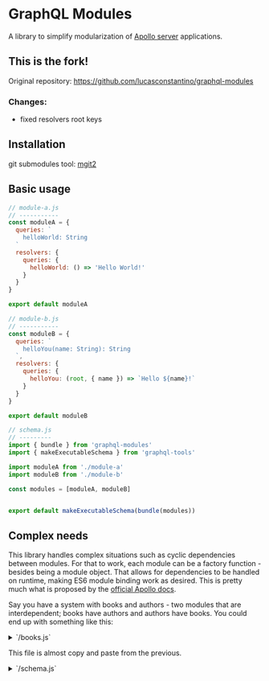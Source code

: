 # GraphQL Modules

A library to simplify modularization of [Apollo server](http://dev.apollodata.com/tools/graphql-server/index.html) applications.

## This is the fork!

Original repository: https://github.com/lucasconstantino/graphql-modules

### Changes:
* fixed resolvers root keys

## Installation

git submodules tool: [mgit2](https://github.com/cksource/mgit2)

## Basic usage

```js
// module-a.js
// -----------
const moduleA = {
  queries: `
    helloWorld: String
  `
  resolvers: {
    queries: {
      helloWorld: () => 'Hello World!'
    }
  }
}

export default moduleA

// module-b.js
// -----------
const moduleB = {
  queries: `
    helloYou(name: String): String
  `,
  resolvers: {
    queries: {
      helloYou: (root, { name }) => `Hello ${name}!`
    }
  }
}

export default moduleB

// schema.js
// ---------
import { bundle } from 'graphql-modules'
import { makeExecutableSchema } from 'graphql-tools'

import moduleA from './module-a'
import moduleB from './module-b'

const modules = [moduleA, moduleB]


export default makeExecutableSchema(bundle(modules))
```

## Complex needs

This library handles complex situations such as cyclic dependencies between modules. For that to work, each module can be a factory function - besides being a module object. That allows for dependencies to be handled on runtime, making ES6 module binding work as desired. This is pretty much what is proposed by the [official Apollo docs](http://dev.apollodata.com/tools/graphql-tools/generate-schema.html#modularizing).

Say you have a system with books and authors - two modules that are interdependent; books have authors and authors have books. You could end up with something like this:

<details>
 <summary>`/books.js`</summary>
 ```js
 import authors, { data as authorList } from './authors'

 export const data = [
   { id: 1, title: 'JavaScript: The Good Parts', author: 1 },
   { id: 2, title: 'End to end testing with Protractor', author: 2 }
 ]

 const schema = `
   type Book {
     id: String
     title: String
     author: Author
   }
 `

 export const queries = `
   books(): [Book]
   book(id: Int): Book
 `
 const books = () => data
 const book = (root, args) => data.find(book => book.id === args.id)

 const resolvers = {
   queries: {
     books,
     book
   },
   Book: {
     author: book => authorList.find(author => author.id === book.author)
   }
 }

 export default = () => ({
   schema,
   queries,
   resolvers,
   modules: [authors]
 })
 ```
</details>

In this file, we define a schema, queries, and resolvers. At the end, we export those assets in a single object - the module.

<details>
 <summary>`/authors.js`</summary>
 ```js
 import books, { data as bookList } from './books'

 export const data = [
    { id: 1, name: 'Douglas Crockford' },
    { id: 2, name: 'Walmyr Lima' }
 ]

 const schema = `
    type Author {
      id: String
      name: String
      books: [Book]
    }
 `

 export const queries = `
    authors(): [Author]
    author(id: Int): Author
 `
 const authors = () => data
 const author = (root, args) => data.find(author => author.id === args.id)

 const resolvers = {
   queries: {
     authors,
     author
   },
   Author: {
     books: author => bookList.filter(book => book.author === author.id)
   }
 }

 export default () => ({
   schema,
   queries,
   resolvers,
   modules: [books]
 })
 ```
</details>

This file is almost copy and paste from the previous.

<details>
 <summary>`/schema.js`</summary>
 ```js
 import { bundle } from 'graphql-modules'
 import { makeExecutableSchema } from 'graphql-tools'

 import books from './books'

 const modules = [books]

 export default makeExecutableSchema(bundle(modules))
 ```
</details>

At this last file, we create our schema (for this example, we are using [graphql-tools](https://github.com/apollostack/graphql-tools)'s `makeExecutableSchema`).

## Further steps

This project is a work in process, a proof of concept, and can be expanded as wish. I believe this should some day be integrated into the *graphql-tools* project somehow.
